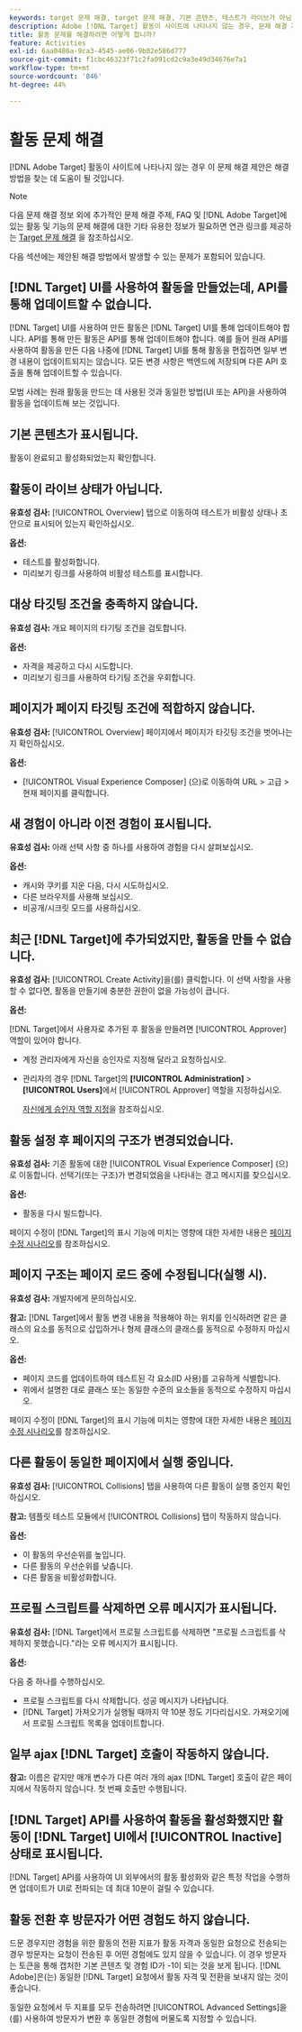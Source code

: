 ```yaml
---
keywords: target 문제 해결, target 문제 해결, 기본 콘텐츠, 테스트가 라이브가 아님, 활동이 라이브가 아님, 타기팅이 작동하지 않음, 이전 경험이 표시됨, 활동을 만들 수 없음, 활동을 만들 수 없음, 활동 만들기, 페이지 구조가 변경됨, 페이지 구조가 수정됨, 오류 메시지, 프로필 스크립트 삭제 오류, ajax가 작동하지 않음
description: Adobe [!DNL Target] 활동이 사이트에 나타나지 않는 경우, 문제 해결 제안을 찾아보십시오.
title: 활동 문제를 해결하려면 어떻게 합니까?
feature: Activities
exl-id: 6aa0486a-9ca3-4545-ae06-9b02e586d777
source-git-commit: f1cbc46323f71c2fa091cd2c9a3e49d34676e7a1
workflow-type: tm+mt
source-wordcount: '846'
ht-degree: 44%

---
```


# 활동 문제 해결

[!DNL Adobe Target] 활동이 사이트에 나타나지 않는 경우 이 문제 해결 제안은 해결 방법을 찾는 데 도움이 될 것입니다.

>[!NOTE]
>
>다음 문제 해결 정보 외에 추가적인 문제 해결 주제, FAQ 및 [!DNL Adobe Target]에 있는 활동 및 기능의 문제 해결에 대한 기타 유용한 정보가 필요하면 연관 링크를 제공하는 [Target 문제 해결](/help/main/r-troubleshooting-target/troubleshooting-target.md#reference_A9DB82675D044BD8861F6752A4EE6839) 을 참조하십시오.

다음 섹션에는 제안된 해결 방법에서 발생할 수 있는 문제가 포함되어 있습니다.

## [!DNL Target] UI를 사용하여 활동을 만들었는데, API를 통해 업데이트할 수 없습니다.

[!DNL Target] UI를 사용하여 만든 활동은 [!DNL Target] UI를 통해 업데이트해야 합니다. API를 통해 만든 활동은 API를 통해 업데이트해야 합니다. 예를 들어 원래 API를 사용하여 활동을 만든 다음 나중에 [!DNL Target] UI를 통해 활동을 편집하면 일부 변경 내용이 업데이트되지는 않습니다. 모든 변경 사항은 백엔드에 저장되며 다른 API 호출을 통해 업데이트할 수 있습니다.

모범 사례는 원래 활동을 만드는 데 사용된 것과 동일한 방법(UI 또는 API)을 사용하여 활동을 업데이트해 보는 것입니다.

## 기본 콘텐츠가 표시됩니다.

활동이 완료되고 활성화되었는지 확인합니다.

## 활동이 라이브 상태가 아닙니다.

**유효성 검사:** [!UICONTROL Overview] 탭으로 이동하여 테스트가 비활성 상태나 초안으로 표시되어 있는지 확인하십시오.

**옵션:**

* 테스트를 활성화합니다.
* 미리보기 링크를 사용하여 비활성 테스트를 표시합니다.

## 대상 타깃팅 조건을 충족하지 않습니다.

**유효성 검사:** 개요 페이지의 타기팅 조건을 검토합니다.

**옵션:**

* 자격을 제공하고 다시 시도합니다.
* 미리보기 링크를 사용하여 타기팅 조건을 우회합니다.

## 페이지가 페이지 타깃팅 조건에 적합하지 않습니다.

**유효성 검사:** [!UICONTROL Overview] 페이지에서 페이지가 타깃팅 조건을 벗어나는지 확인하십시오.

**옵션:**

* [!UICONTROL Visual Experience Composer] (으)로 이동하여 URL > 고급 > 현재 페이지를 클릭합니다.

## 새 경험이 아니라 이전 경험이 표시됩니다.

**유효성 검사:** 아래 선택 사항 중 하나를 사용하여 경험을 다시 살펴보십시오.

**옵션:**

* 캐시와 쿠키를 지운 다음, 다시 시도하십시오.
* 다른 브라우저를 사용해 보십시오.
* 비공개/시크릿 모드를 사용하십시오.

## 최근 [!DNL Target]에 추가되었지만, 활동을 만들 수 없습니다.

**유효성 검사:** [!UICONTROL Create Activity]을(를) 클릭합니다. 이 선택 사항을 사용할 수 없다면, 활동을 만들기에 충분한 권한이 없을 가능성이 큽니다.

**옵션:**

[!DNL Target]에서 사용자로 추가된 후 활동을 만들려면 [!UICONTROL Approver] 역할이 있어야 합니다.

* 계정 관리자에게 자신을 승인자로 지정해 달라고 요청하십시오.
* 관리자의 경우 [!DNL Target]의 **[!UICONTROL Administration]** > **[!UICONTROL Users]**&#x200B;에서 [!UICONTROL Approver] 역할을 지정하십시오.

  [자신에게 승인자 역할 지정](/help/main/administrating-target/start-target.md#task_15CAA437A71444E2932B333D5E66A3C7)을 참조하십시오.

## 활동 설정 후 페이지의 구조가 변경되었습니다.

**유효성 검사:** 기존 활동에 대한 [!UICONTROL Visual Experience Composer] (으)로 이동합니다. 선택기(또는 구조)가 변경되었음을 나타내는 경고 메시지를 찾으십시오.

**옵션:**

* 활동을 다시 빌드합니다.

페이지 수정이 [!DNL Target]의 표시 기능에 미치는 영향에 대한 자세한 내용은 [페이지 수정 시나리오](/help/main/c-experiences/c-visual-experience-composer/r-troubleshoot-composer/vec-scenarios.md#concept_A458A95F65B4401588016683FB1694DB)를 참조하십시오.

## 페이지 구조는 페이지 로드 중에 수정됩니다(실행 시).

**유효성 검사:** 개발자에게 문의하십시오.

**참고:** [!DNL Target]에서 활동 변경 내용을 적용해야 하는 위치를 인식하려면 같은 클래스의 요소를 동적으로 삽입하거나 형제 클래스의 클래스를 동적으로 수정하지 마십시오.

**옵션:**

* 페이지 코드를 업데이트하여 테스트된 각 요소(ID 사용)를 고유하게 식별합니다.
* 위에서 설명한 대로 클래스 또는 동일한 수준의 요소들을 동적으로 수정하지 마십시오.

페이지 수정이 [!DNL Target]의 표시 기능에 미치는 영향에 대한 자세한 내용은 [페이지 수정 시나리오](/help/main/c-experiences/c-visual-experience-composer/r-troubleshoot-composer/vec-scenarios.md#concept_A458A95F65B4401588016683FB1694DB)를 참조하십시오.

## 다른 활동이 동일한 페이지에서 실행 중입니다.

**유효성 검사:** [!UICONTROL Collisions] 탭을 사용하여 다른 활동이 실행 중인지 확인하십시오.

**참고:** 템플릿 테스트 모듈에서 [!UICONTROL Collisions] 탭이 작동하지 않습니다.

**옵션:**

* 이 활동의 우선순위를 높입니다.
* 다른 활동의 우선순위를 낮춥니다.
* 다른 활동을 비활성화합니다.

## 프로필 스크립트를 삭제하면 오류 메시지가 표시됩니다.

**유효성 검사:** [!DNL Target]에서 프로필 스크립트를 삭제하면 &quot;프로필 스크립트를 삭제하지 못했습니다.&quot;라는 오류 메시지가 표시됩니다.

**옵션:**

다음 중 하나를 수행하십시오.

* 프로필 스크립트를 다시 삭제합니다. 성공 메시지가 나타납니다.
* [!DNL Target] 가져오기가 실행될 때까지 약 10분 정도 기다리십시오. 가져오기에서 프로필 스크립트 목록을 업데이트합니다.

## 일부 ajax [!DNL Target] 호출이 작동하지 않습니다.

**참고:** 이름은 같지만 매개 변수가 다른 여러 개의 ajax [!DNL Target] 호출이 같은 페이지에서 작동하지 않습니다. 첫 번째 호출만 수행됩니다.

## [!DNL Target] API를 사용하여 활동을 활성화했지만 활동이 [!DNL Target] UI에서 [!UICONTROL Inactive] 상태로 표시됩니다.

[!DNL Target] API를 사용하여 UI 외부에서의 활동 활성화와 같은 특정 작업을 수행하면 업데이트가 UI로 전파되는 데 최대 10분이 걸릴 수 있습니다.

## 활동 전환 후 방문자가 어떤 경험도 하지 않습니다.

드문 경우지만 경험을 위한 활동의 전환 지표가 활동 자격과 동일한 요청으로 전송되는 경우 방문자는 요청이 전송된 후 어떤 경험에도 있지 않을 수 있습니다. 이 경우 방문자는 토큰을 통해 캡처한 기본 콘텐츠 및 경험 ID가 -1이 되는 것을 보게 됩니다. [!DNL Adobe]은(는) 동일한 [!DNL Target] 요청에서 활동 자격 및 전환을 보내지 않는 것이 좋습니다.

동일한 요청에서 두 지표를 모두 전송하려면 [!UICONTROL Advanced Settings]을(를) 사용하여 방문자가 변환 후 동일한 경험에 머물도록 지정할 수 있습니다.

